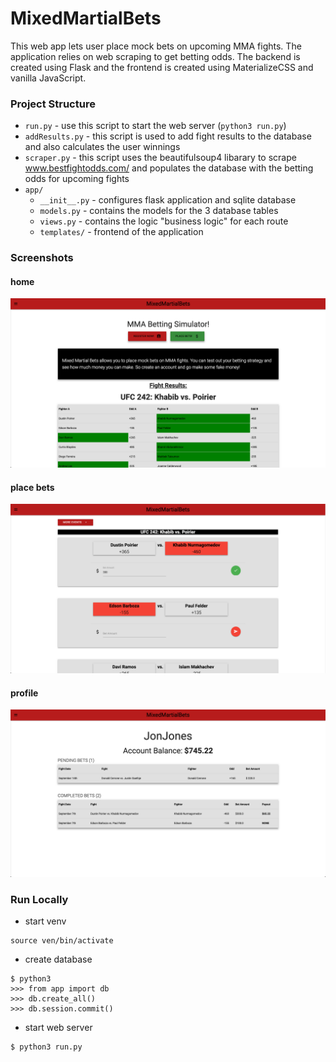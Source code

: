 # MixedMartialBets

This web app lets user place mock bets on upcoming MMA fights. The application relies on web scraping to get betting
odds. The backend is created using Flask and the frontend is created using MaterializeCSS and
vanilla JavaScript. 


### Project Structure

* `run.py` - use this script to start the web server (`python3 run.py`)
* `addResults.py` - this script is used to add fight results to the database and also calculates the user winnings
* `scraper.py` - this script uses the beautifulsoup4 libarary to scrape www.bestfightodds.com/ and populates the 
database with the betting odds for upcoming fights
* `app/`
  * `__init__.py` - configures flask application and sqlite database
  * `models.py` - contains the models for the 3 database tables
  * `views.py` - contains the logic "business logic" for each route 
  * `templates/` - frontend of the application
  

### Screenshots

#### home 
![home](https://github.com/arman-ashrafian/MixedMartialBets/blob/master/screenshots/home_page.png)
#### place bets
![place bets](https://github.com/arman-ashrafian/MixedMartialBets/blob/master/screenshots/place_bets.png)
#### profile
![profile](https://github.com/arman-ashrafian/MixedMartialBets/blob/master/screenshots/profile.png)


### Run Locally

* start venv
```
source ven/bin/activate
```
* create database
```
$ python3 
>>> from app import db
>>> db.create_all()
>>> db.session.commit()
```
* start web server
```
$ python3 run.py
```
